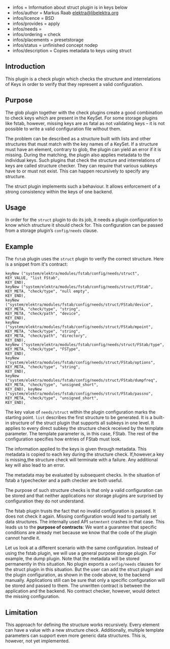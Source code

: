 - infos = Information about struct plugin is in keys below
- infos/author = Markus Raab <elektra@libelektra.org>
- infos/licence = BSD
- infos/provides = apply
- infos/needs =
- infos/ordering = check
- infos/placements = presetstorage
- infos/status = unfinished concept nodep
- infos/description = Copies metadata to keys using struct

## Introduction ##

This plugin is a check plugin which checks the structure and
interrelations of Keys in order to verify that they represent a valid
configuration.

## Purpose ##

The glob plugin together with the check plugins create a good combination
to check keys which are present in the KeySet. For some storage plugins
like fstab, however, missing keys are as fatal as not validating keys
– it is not possible to write a valid configuration file without them.

The problem can be described as a structure built with lists and
other structures that must match with the key names of a KeySet. If a
structure must have an element, contrary to glob, the plugin can yield
an error if it is missing. During the matching, the plugin also applies
metadata to the individual keys. Such plugins that check the structure and
interrelations of keys are called structure checker. They can require that
various subkeys have to or must not exist. This can happen recursively
to specify any structure.

The struct plugin implements such a behaviour. It allows enforcement of
a strong consistency within the keys of one backend.

## Usage ##

In order for the `struct` plugin to do its job, it needs a plugin
configuration to know which structure it should check for. This
configuration can be passed from a storage plugin’s `config/needs`
clause.

## Example ##

The `fstab` plugin uses the `struct` plugin to verify the correct
structure. Here is a snippet from it's contract:

	keyNew ("system/elektra/modules/fstab/config/needs/struct",
	KEY_VALUE, "list FStab",
	KEY_END),
	keyNew ("system/elektra/modules/fstab/config/needs/struct/FStab",
	KEY_META, "check/type", "null empty",
	KEY_END),
	keyNew ("system/elektra/modules/fstab/config/needs/struct/FStab/device",
	KEY_META, "check/type", "string",
	KEY_META, "check/path", "device",
	KEY_END),
	keyNew ("system/elektra/modules/fstab/config/needs/struct/FStab/mpoint",
	KEY_META, "check/type", "string",
	KEY_META, "check/path", "directory",
	KEY_END),
	keyNew ("system/elektra/modules/fstab/config/needs/struct/FStab/type",
	KEY_META, "check/type", "FSType",
	KEY_END),
	keyNew ("system/elektra/modules/fstab/config/needs/struct/FStab/options",
	KEY_META, "check/type", "string",
	KEY_END),
	keyNew ("system/elektra/modules/fstab/config/needs/struct/FStab/dumpfreq",
	KEY_META, "check/type", "unsigned_short",
	KEY_END), keyNew ("system/elektra/modules/fstab/config/needs/struct/FStab/passno",
	KEY_META, "check/type", "unsigned_short",
	KEY_END),

The key value of `needs/struct` within the plugin configuration marks the
starting point. `list` describes the first structure to be generated. It
is a built-in structure of the struct plugin that supports all subkeys
in one level. It applies to every direct subkey the structure check
received by the template parameter. The template parameter is, in this
case, FStab. The rest of the configuration specifies how entries of
FStab must look.

The information applied to the keys is given through metadata. This
metadata is copied to each key during the structure check. If,however,a
key is missing,the structure check will terminate with a failure. Any
additional key will also lead to an error.

The metadata may be evaluated by subsequent checks. In the situation of
fstab a typechecker and a path checker are both useful.

The purpose of such structure checks is that only a valid
configuration can be stored and that neither applications nor storage
plugins are surprised by configuration they do not understand.

The fstab plugin trusts the fact that no invalid configuration is
passed.
It does not check it again.
Missing configuration would lead to partially set data structures.
The internally used API `setmntent` crashes in that case.
This leads us to the **purpose of contracts**:
We want a guarantee that specific conditions are already met
because we know that the code of the plugin cannot handle it.

Let us look at a different scenario with the same configuration.
Instead of using the fstab plugin, we will use a general purpose
storage plugin. For example, the dump plugin.
Note that the metadata will be stored permanently in this situation.
No plugin exports a `config/needs` clauses for the struct plugin
in this situation.
But the user can add the struct plugin and the plugin
configuration, as shown in the code above,
to the backend manually.
Applications still can be sure that only a specific
configuration will be stored and passed to them.
The unwritten contract is between the application and the backend.
No contract checker, however, would detect the missing configuration.

## Limitation ##

This approach for defining the structure works recursively. Every
element can have a value with a new structure check.
 Additionally, multiple template parameters
can support
even more generic data structures.
This is, however, not yet implemented.

